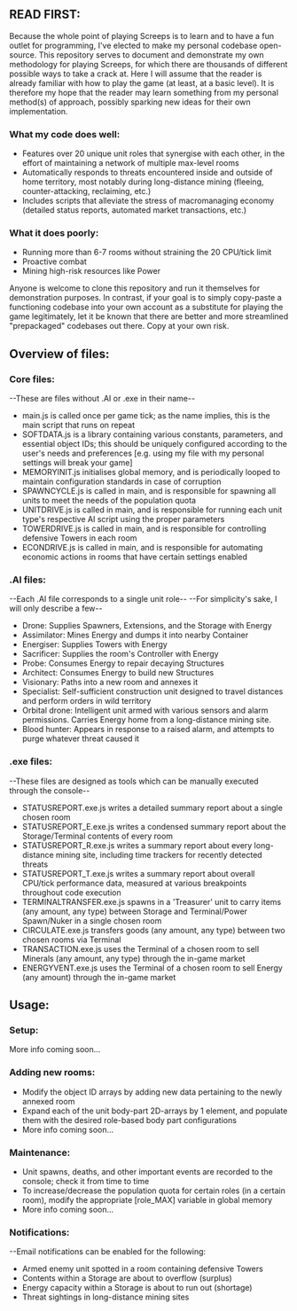 ## READ FIRST: ##
Because the whole point of playing Screeps is to learn and to have a fun outlet for programming, I've elected to make my personal codebase open-source. This repository serves to document and demonstrate my own methodology for playing Screeps, for which there are thousands of different possible ways to take a crack at. Here I will assume that the reader is already familiar with how to play the game (at least, at a basic level). It is therefore my hope that the reader may learn something from my personal method(s) of approach, possibly sparking new ideas for their own implementation.

### What my code does well: ###
* Features over 20 unique unit roles that synergise with each other, in the effort of maintaining a network of multiple max-level rooms
* Automatically responds to threats encountered inside and outside of home territory, most notably during long-distance mining (fleeing, counter-attacking, reclaiming, etc.)
* Includes scripts that alleviate the stress of macromanaging economy (detailed status reports, automated market transactions, etc.)
### What it does poorly: ###
* Running more than 6-7 rooms without straining the 20 CPU/tick limit
* Proactive combat
* Mining high-risk resources like Power

Anyone is welcome to clone this repository and run it themselves for demonstration purposes. In contrast, if your goal is to simply copy-paste a functioning codebase into your own account as a substitute for playing the game legitimately, let it be known that there are better and more streamlined "prepackaged" codebases out there. Copy at your own risk.

## Overview of files: ##
### Core files: ###
--These are files without .AI or .exe in their name--

* main.js is called once per game tick; as the name implies, this is the main script that runs on repeat
* SOFTDATA.js is a library containing various constants, parameters, and essential object IDs; this should be uniquely configured according to the user's needs and preferences [e.g. using my file with my personal settings will break your game]
* MEMORYINIT.js initialises global memory, and is periodically looped to maintain configuration standards in case of corruption
* SPAWNCYCLE.js is called in main, and is responsible for spawning all units to meet the needs of the population quota
* UNITDRIVE.js is called in main, and is responsible for running each unit type's respective AI script using the proper parameters
* TOWERDRIVE.js is called in main, and is responsible for controlling defensive Towers in each room
* ECONDRIVE.js is called in main, and is responsible for automating economic actions in rooms that have certain settings enabled
### .AI files: ###
--Each .AI file corresponds to a single unit role--
--For simplicity's sake, I will only describe a few--

* Drone: Supplies Spawners, Extensions, and the Storage with Energy
* Assimilator: Mines Energy and dumps it into nearby Container
* Energiser: Supplies Towers with Energy
* Sacrificer: Supplies the room's Controller with Energy
* Probe: Consumes Energy to repair decaying Structures
* Architect: Consumes Energy to build new Structures
* Visionary: Paths into a new room and annexes it
* Specialist: Self-sufficient construction unit designed to travel distances and perform orders in wild territory
* Orbital drone: Intelligent unit armed with various sensors and alarm permissions. Carries Energy home from a long-distance mining site.
* Blood hunter: Appears in response to a raised alarm, and attempts to purge whatever threat caused it
### .exe files: ###
--These files are designed as tools which can be manually executed through the console--

* STATUSREPORT.exe.js writes a detailed summary report about a single chosen room
* STATUSREPORT_E.exe.js writes a condensed summary report about the Storage/Terminal contents of every room
* STATUSREPORT_R.exe.js writes a summary report about every long-distance mining site, including time trackers for recently detected threats
* STATUSREPORT_T.exe.js writes a summary report about overall CPU/tick performance data, measured at various breakpoints throughout code execution
* TERMINALTRANSFER.exe.js spawns in a 'Treasurer' unit to carry items (any amount, any type) between Storage and Terminal/Power Spawn/Nuker in a single chosen room
* CIRCULATE.exe.js transfers goods (any amount, any type) between two chosen rooms via Terminal
* TRANSACTION.exe.js uses the Terminal of a chosen room to sell Minerals (any amount, any type) through the in-game market
* ENERGYVENT.exe.js uses the Terminal of a chosen room to sell Energy (any amount) through the in-game market
## Usage: ##
### Setup: ###
More info coming soon...
### Adding new rooms: ###
* Modify the object ID arrays by adding new data pertaining to the newly annexed room
* Expand each of the unit body-part 2D-arrays by 1 element, and populate them with the desired role-based body part configurations
* More info coming soon...
### Maintenance: ###
* Unit spawns, deaths, and other important events are recorded to the console; check it from time to time
* To increase/decrease the population quota for certain roles (in a certain room), modify the appropriate [role_MAX] variable in global memory
* More info coming soon...
### Notifications: ###
--Email notifications can be enabled for the following:

* Armed enemy unit spotted in a room containing defensive Towers
* Contents within a Storage are about to overflow (surplus)
* Energy capacity within a Storage is about to run out (shortage)
* Threat sightings in long-distance mining sites
